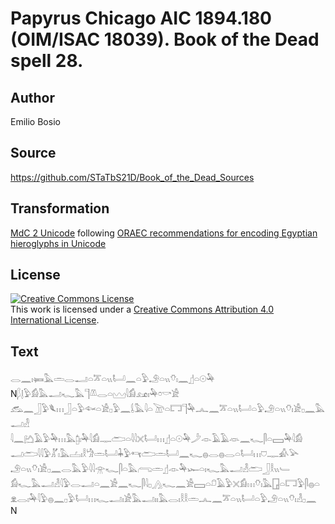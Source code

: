 # Papyrus Chicago AIC 1894.180 (OIM/ISAC 18039). Book of the Dead spell 28.

## Author 

Emilio Bosio

## Source 

https://github.com/STaTbS21D/Book_of_the_Dead_Sources

## Transformation 

[MdC 2 Unicode](https://statbs21d.github.io/mdc2unicode.html) following [ORAEC recommendations for encoding Egyptian hieroglyphs in Unicode](https://github.com/oraec/recommendations-encoding-hieroglyphs)

## License 

<a rel="license" href="http://creativecommons.org/licenses/by/4.0/"><img alt="Creative Commons License" style="border-width:0" src="https://i.creativecommons.org/l/by/4.0/88x31.png" /></a><br />This work is licensed under a <a rel="license" href="http://creativecommons.org/licenses/by/4.0/">Creative Commons Attribution 4.0 International License</a>.

## Text 

<hiero><rubrum>𓂋𓈖𓏤𓍃𓅓𓏛𓂋𓂝𓏏𓎁𓏏𓏭𓂡𓈖𓏏𓅱𓄂𓏏𓏭𓄣𓏤𓈖𓊨𓏏𓇳𓅆</rubrum><br>
N𓆄𓊤𓅱𓀁𓅓𓂝𓆑𓅓𓊹𓌨𓂋𓏏𓈉𓇋𓀁𓃭𓏤𓅆𓏌𓎡𓀀<br>
𓃹𓈖𓃀𓅱𓆰𓏥𓃀𓏏𓅱𓆜𓏏𓀀𓊪𓅱𓈖𓌰𓅓𓇋𓏏𓌩𓏏𓉐𓊹𓅆𓂜𓈖𓎁𓏏𓏭𓂡𓏏𓅱𓄂𓏏𓏭𓄣𓏤𓀀𓊪𓈖𓅓𓂝𓁐<br>
𓇋𓈖𓂚𓄿𓅱𓅆𓏥𓅓𓉺𓏤𓅆𓇋𓀁𓊃𓂧𓏏𓇋𓇋𓏴𓂡𓏥𓊨𓏏𓇳𓅆𓌳𓁹𓄿𓄿𓁺𓈖𓆑𓋴𓏏𓈙𓅆𓇋𓀁<br>
𓂝𓂧𓇋𓇋𓅱𓀣𓏤𓅓𓐟𓏤𓎛𓀝𓏛𓂡𓇓𓅱𓄞𓂧𓏛𓂡𓈖𓆑𓐍𓂋𓐍𓂋𓏏𓂡𓏥𓈞𓊃𓀉𓅪<br>
𓄂𓏏𓏭𓄣𓏤𓀀𓊪𓈖𓂋𓅓𓅱𓇋𓇋𓁿𓆑𓋴𓏏𓅓𓂺𓏛𓊨𓁹𓅆𓆱𓏏𓏤𓆑𓅓𓂝𓁐𓂧𓃀𓎛𓏭𓄑<br>
𓀁𓆑𓅓𓂝𓁐𓇋𓅱𓂋𓂝𓏏𓈖𓀀𓈖𓆑𓋴𓇋𓊪𓂻𓆑𓈖𓀀𓈙𓏏𓍔𓄿𓅱𓏴𓀁𓏥𓄣𓏤𓅓𓉗𓏏𓉐𓅱𓋴𓐍𓏏<br>
𓁷𓂋𓏤𓅆𓇋𓅱𓐍𓈖𓊪𓅱𓂡𓏥𓆑𓂝𓏤𓀀𓅓𓂝𓏤𓏤𓅓𓂋𓏤𓎛𓎛𓏛𓂜𓈖𓎁𓏏𓏭𓂡𓏏𓅱𓄂𓏏𓏭𓄣𓏤𓁐𓊪𓈖<br>
N<br></hiero>